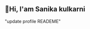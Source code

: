 ## 👋Hi, I'am Sanika kulkarni

<!--
🎓 I’m a Master's student in Computer Applications  
💻 Passionate about coding, learning new technologies, and building real-world projects 

About Me
- 🔭 I’m currently working on [TFLAssessment]
- 🌱 I’m  learning C, C++, C#, Nodejs,Java
- 📫 How to reach me:(https://www.linkedin.com/in/sanika-kulkarni-21dev)
-## 🔧 Languages & Tools:
![C](https://img.shields.io/badge/C-%2300599C.svg?style=flat&logo=c&logoColor=white)
![C++](https://img.shields.io/badge/C++-%2300599C.svg?style=flat&logo=c%2B%2B&logoColor=white)
![Java](https://img.shields.io/badge/Java-%23ED8B00.svg?style=flat&logo=java&logoColor=white)
![Python](https://img.shields.io/badge/Python-3776AB?style=flat&logo=python&logoColor=white)
![HTML](https://img.shields.io/badge/HTML-%23E34F26.svg?style=flat&logo=html5&logoColor=white)
![CSS](https://img.shields.io/badge/CSS-%231572B6.svg?style=flat&logo=css3&logoColor=white)

## 📫 Contact
📧 Email: sanikakulkarni880@gmail.com  
🔗 LinkedIn:https://www.linkedin.com/in/sanika-kulkarni-21dev

-->
"update profile READEME"
